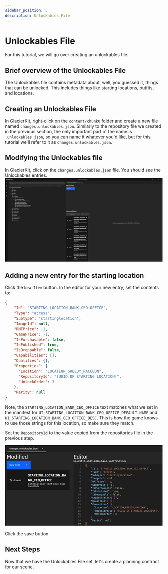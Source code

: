 ```yaml
---
sidebar_position: 5
description: Unlockables File
---
```


# Unlockables File

For this tutorial, we will go over creating an unlockables file.

## Brief overview of the Unlockables File
The Unlockables file contains metadata about, well, you guessed it, things that can be unlocked. This includes things like starting locations, outfits, and locations.

## Creating an Unlockables File
In GlacierKit, right-click on the `content/chunk0` folder and create a new file named `changes.unlockables.json`. Similarly to the repository file we created in the previous section, the only important part of the name is `.unlockables.json`, so you can name it whatever you'd like, but for this tutorial we'll refer to it as `changes.unlockables.json`.

## Modifying the Unlockables file
In GlacierKit, click on the `changes.unlockables.json` file. You should see the Unlockables entries.  
![unlockables.jpg](resources/unlockables.jpg)

## Adding a new entry for the starting location 
Click the `New Item` button. In the editor for your new entry, set the contents to:

```json
{
    "Id": "STARTING_LOCATION_BANK_CEO_OFFICE",
    "Type": "access",
    "Subtype": "startinglocation",
    "ImageId": null,
    "RMTPrice": -1,
    "GamePrice": -1,
    "IsPurchasable": false,
    "IsPublished": true,
    "IsDroppable": false,
    "Capabilities": [],
    "Qualities": {},
    "Properties": {
      "Location": "LOCATION_GREEDY_RACCOON",
      "RepositoryId": "[UUID OF STARTING LOCATION]",
      "UnlockOrder": 3
    },
    "Rarity": null
}
```

Note, the `STARTING_LOCATION_BANK_CEO_OFFICE` text matches what we set in the manifest for `UI_STARTING_LOCATION_BANK_CEO_OFFICE_DEFAULT_NAME` and `UI_STARTING_LOCATION_BANK_CEO_OFFICE_DESC`. This is how the game knows to use those strings for this location, so make sure they match.

Set the `RepositoryId` to the value copied from the repositories file in the previous step.  

![unlockables_ceo_office.jpg](resources/unlockables_ceo_office.jpg)

Click the save button.

## Next Steps
Now that we have the Unlockables File set, let's create a planning contract for our scene. 
